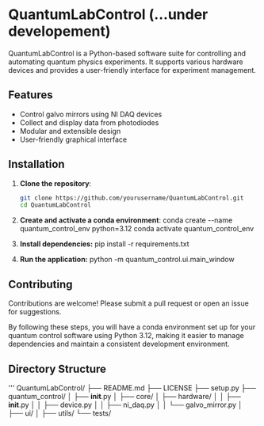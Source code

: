 # QuantumLabControl (...under developement)

QuantumLabControl is a Python-based software suite for controlling and automating quantum physics experiments. It supports various hardware devices and provides a user-friendly interface for experiment management.

## Features
- Control galvo mirrors using NI DAQ devices
- Collect and display data from photodiodes
- Modular and extensible design
- User-friendly graphical interface

## Installation

1. **Clone the repository**:
   ```bash
   git clone https://github.com/yourusername/QuantumLabControl.git
   cd QuantumLabControl

2. **Create and activate a conda environment**:
conda create --name quantum_control_env python=3.12
conda activate quantum_control_env

3. **Install dependencies:**
pip install -r requirements.txt

4. **Run the application:**
python -m quantum_control.ui.main_window

## Contributing
Contributions are welcome! Please submit a pull request or open an issue for suggestions.

By following these steps, you will have a conda environment set up for your quantum control software using Python 3.12, making it easier to manage dependencies and maintain a consistent development environment.


## Directory Structure
'''
QuantumLabControl/
├── README.md
├── LICENSE
├── setup.py
├── quantum_control/
│   ├── __init__.py
│   ├── core/
│   ├── hardware/
│   │   ├── __init__.py
│   │   ├── device.py
│   │   ├── ni_daq.py
│   │   └── galvo_mirror.py
│   ├── ui/
│   ├── utils/
└── tests/
